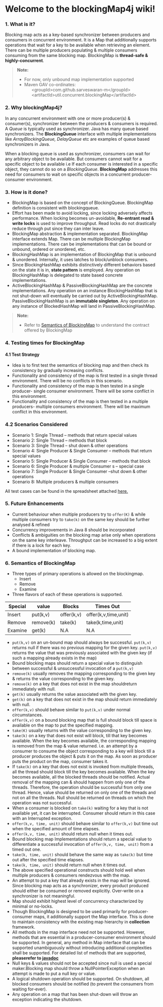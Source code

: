 ﻿# Welcome to the blockingMap4j wiki!


### 1. What is it? <a name="what"></a>
Blocking map acts as a key-based synchronizer between producers and consumers in concurrent environment. It is a Map that additionally supports operations that wait for a key to be available when retrieving an element. There can be multiple producers populating & multiple consumers consuming from the same blocking map. BlockingMap is **thread-safe & highly-concurrent**.
> **Note:**
> - For now, only unbound map implementation supported
> - Maven GAV co-ordinates: <br/>
> &nbsp;&nbsp;&nbsp;&nbsp;&nbsp;&nbsp;\<groupId\>com.github.sarveswaran-m\</groupId\><br/>
> &nbsp;&nbsp;&nbsp;&nbsp;&nbsp;&nbsp;\<artifactId\>util.concurrent.blockingMap\</artifactId\>


### 2. Why blockingMap4j? <a name="why"></a>
In any concurrent environment with one or more producer(s) & consumer(s), synchronizer between the producers & consumers is required. A *Queue* is typically used as synchronizer. Java has many queue based synchronizers. The **BlockingQueue** interface with multiple implementations like *ArrayBlockingQueue, DelayQueue* etc are examples of queue based synchronizers in Java. 

When a blocking queue is used as synchronizer, consumers can wait for any arbitrary object to be available. But consumers cannot wait for a specific object to be available i.e If each consumer is interested in a specific object, they cannot do so on a *BlockingQueue*. **BlockingMap** addresses this need for consumers to wait on specific objects in a concurrent producer-consumer environment. 

### 3. How is it done? <a name="how"></a>
* BlockingMap is based on the concept of BlockingQueue. BlockingMap definition is consistent with blockingqueue.
* Effort has been made to avoid locking, since locking adversely affects performance. When locking becomes un-avoidable, **Re-entrant read & write locks** is used to improve throughput. Read locks do not drastically reduce through put since they can inter leave.
* BlockingMap abstraction & implementation separated. BlockingMap interface extends Map. There can be multiple BlockingMap implementations. There can be implementations that can be bound or unbound, ordered or unordered, etc.
* BlockingHashMap is an implementation of BlockingMap that is unbound & unordered.
Internally, it uses latches to block/unblock consumers.
* Since BlockingHashMap exhibits distinctively different behaviors based on the state it is in, **state
pattern** is employed. Any operation on BlockingHashMap is delegated to state based concrete
implementations.
* ActiveBlockingHashMap & PassiveBlockingHashMap are the concrete implementations. Any
operation on an instance BlockingHashMap that is not shut-down will eventually be carried out by
ActiveBlockingHashMap. PassiveBlockingHashMap is an **immutable singleton**. Any operation on any
instance of BlockedHashMap will land in PassiveBlockingHashMap.
> **Note:**
> - Refer to [Semantics of BlockingMap](#semantics) to understand the contract offered by BlockingMap

### 4. Testing times for BlockingMap <a name="test"></a>

#### 4.1 Test Strategy
- Idea is to first test the semantics of blocking map and then check its consistency by gradually
    increasing conflicts.
- Functionality and consistency of the map is first tested in a single thread environment. There
    will be no conflicts in this scenario.
- Functionality and consistency of the map is then tested in a single producer- single consumer
    environment. There will be some conflict in this environment.
- Functionality and consistency of the map is then tested in a multiple producers- multiple
    consumers environment. There will be maximum conflict in this environment.

### 4.2 Scenarios Considered
- Scenario 1: Single Thread – methods that return special values
- Scenario 2: Single Thread – methods that block
- Scenario 3: Single Thread – shut down & other operations
- Scenario 4: Single Producer & Single Consumer – methods that return special values
- Scenario 5: Single Producer & Single Consumer – methods that block
- Scenario 6: Single Producer & multiple Consumer s – special case
- Scenario 7: Single Producer & Single Consumer –shut down & other operations
- Scenario 8: Multiple producers & multiple consumers

All test cases can be found in the spreadsheet attached <a href="https://docs.google.com/spreadsheets/d/1ka62aFjnkFLfovXzvYipmF9rKbWS0k0hqvsN0u3P70A/edit#gid=2143733835" target="_blank">here.</a>



### 5. Future Enhancements <a name="future"></a>

- Current behaviour when multiple producers try to `offer(K)` & while multiple consumers try to `take(k)` on the same key should be further analysed & refined
- Concurrency improvements in Java 8 should be incorporated
- Conflicts & ambiguities on the blocking map arise only when operations on the same key
    interleave. Throughput can be increased to a big extent if there is a lock for each key.
- A bound implementation of blocking map.

### 6. Semantics of BlockingMap <a name="semantics"></a>

- Three types of primary operations is allowed on the blockingmap.
  - Insert
  - Remove
  - Examine
- Three flavors of each of these operations is supported.


Special|value    |Blocks    |Times Out
-------|---------|----------|----------
Insert |put(k,v) |offer(k,v)| offer(k,v,time,unit)
Remove |remove(k)|take(k)   |take(k,time,unit)
Examine| get(k)  |N.A       |N.A

- `put(k,v)` on an un-bound map should always be successful. `put(k,v)` returns null if there was no
    previous mapping for the given key. `put(k,v)` returns the value that was previously associated
    with the given key (if such a mapping already exists in the map)
- Bound blocking maps should return a special value to distinguish between successful & unsuccessful
    invocation of a `put(k,v)`
- `remove(k)` usually removes the mapping corresponding to the given key & returns the value
    corresponding to the given key.
- `remove(k)` on a key that does not exist in the map shouldreturn immediately with null.
- `get(k)` usually returns the value associated with the given key.
- `get(k)` on a key that does not exist in the map should return immediately with null.
- `offer(k,v)` should behave similar to `put(k,v)` under normal circumstances.
- `offer(k,v)` on a bound blocking map that is full should block till space is available on the map to
    put the specified mapping.
- `take(K)` usually returns with the value corresponding to the given key.
- `take(k)` on a key that does not exist will block, till that key becomes available. When the key
    becomes available, the corresponding mapping is removed from the map & value returned.
    i.e. an attempt by a consumer to consume the object corresponding to a key will block till a
    producer produces the object & puts it on the map. As soon as producer puts the product on the
    map, consumer takes it.
- If `take(k)` on a key that does not exist is invoked from multiple threads, all the thread should
    block till the key becomes available. When the key becomes available, all the blocked threads
    should be notified. Actual removal of the mapping can & should happen from only one of the
    threads. Therefore, the operation should be successful from only one thread. Hence, value
    should be returned on only one of the threads and not on all the threads. Null should be
    returned on threads on which the operation was not successful.
- When a consumer is blocked on `take(k)` waiting for a key that is not available yet, it can be
    interrupted. Consumer should return in this case with an Interrupted exception.
- `offer(k,v, time, unit)` should behave similar to `offer(k,v)` but time out when the specified amount
    of time elapses.
- `offer(k,v, time, unit)` should return null when it times out.
- Bound blocking map Implementations should return a special value to differentiate a successful
    invocation of `offer(k,v, time, unit)` from a timed out one.
- `take(k, time, unit)` should behave the same way as `take(k)` but time out after the specified time
    elapses.
- `take(k, time, unit)` should return null when it times out.
- The above specified operational constructs should hold well when multiple producers & consumers rendezvous with the map.
- An attempt to put a key that already exists in the map will be ignored. Since blocking map acts as a synchronizer, every product produced should either be consumed or removed explicitly. Over-write on a synchronizer is not meaningful.
- Map should exhibit highest level of concurrency characterized by minimal or no-locks.
- Though BlockingMap is designed to be used primarily for producer-consumer maps, it additionally support the Map interface. This is done to maintain consistency with the existing map hierarchy in **collection** framework.
- All methods in the map interface need not be supported. However, methods that are essential
    in a producer-consumer environment should be supported. In general, any method in Map
    interface that can be supported unambiguously without introducing additional complexities
    shall be supported. For detailed list of methods that are supported, **pleaserefer to <a href="http://blockingmapforj.sourceforge.net/" target="_blank">javadoc</a>**
- Null keys & values should not be accepted since null is used a special maker.Blocking map
    should throw a NullPointerException when an attempt is made to put a null key or value.
- A logical shutdown operation should be supported. On shutdown, all blocked consumers should
    be notified (to prevent the consumers from waiting for-ever).
- Any operation on a map that has been shut-down will throw an exception indicating the
    shutdown.

  
